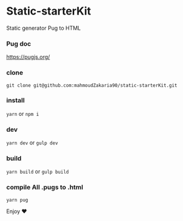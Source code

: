 # Static-starterKit
 Static generator Pug to HTML 

 ### Pug doc
https://pugjs.org/


### clone
`git clone git@github.com:mahmoudZakaria90/static-starterKit.git`

### install
`yarn` or `npm i`

### dev
`yarn dev` or `gulp dev`

### build
`yarn build` or `gulp build`

### compile All .pugs to .html
`yarn pug`

Enjoy :heart: